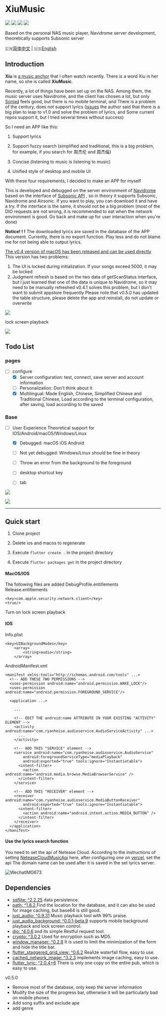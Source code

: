 
# XiuMusic
![](https://img.shields.io/badge/Toolkit-Flutter-blue.svg)  ![](https://img.shields.io/badge/Language-Dart-orange.svg)  ![](https://img.shields.io/badge/license-MIT-green)  ![](https://img.shields.io/badge/Process-Developing-blueviolet.svg)

Based on the personal NAS music player, Navidrome server development, theoretically supports Subsonic server

 🇨🇳[简体中文](README-cn.md) | 🇺🇸[English](README.md)

## Introduction

**Xiu** is [a music anchor](https://www.douyu.com/7884070) that I often watch recently. There is a word Xiu in her name, so she is called **XiuMusic**.

Recently, a lot of things have been set up on the NAS. Among them, the music server uses Navidrome, and the client has chosen a lot, but only [Sonixd](https://github.com/jeffvli/sonixd) feels good, but there is no mobile terminal, and There is a problem of the century, does not support lyrics ([issues](https://github.com/jeffvli/sonixd/issues/332) the author said that there is a big plan to leap to v1.0 and solve the problem of lyrics, and Some current repos support it, but I tried several times without success)

So I need an APP like this:

1. Support lyrics

2. Support fuzzy search (simplified and traditional, this is a big problem, for example, if you search for 周杰伦 and 周杰倫)

3. Concise (listening to music is listening to music)

4. Unified style of desktop and mobile UI

With these four requirements, I decided to make an APP for myself

This is developed and debugged on the server environment of [Navidrome](https://www.navidrome.org/) based on the interface of [Subsonic API](http://www.subsonic.org/pages/api.jsp) , so in theory it supports Subsonic, Navidrome and Airsonic. If you want to play, you can download it and have a try. If the interface is the same, it should not be a big problem (most of the DIO requests are not wrong, it is recommended to eat when the network environment is good. Go back and make up for user interaction when you're done)

**Notice! ! !** The downloaded lyrics are saved in the database of the APP document. Currently, there is no export function. Play less and do not blame me for not being able to output lyrics.

[The v0.4 version of macOS has been released and can be used directly](https://apps.apple.com/us/app/xiu-music/id1667473545)
This version has two problems:
1. The UI is locked during initialization. If your songs exceed 5000, it may be locked
2. Judgment refresh is based on the two data of getScanStatus interface, but I just learned that one of the data is unique to Navidrome, so it may need to be manually refreshed
v0.4.1 solves this problem, but I don't want to submit appstore frequently
Please note that v0.5.0 has updated the table structure, please delete the app and reinstall, do not update or overwrite

![](https://s2.loli.net/2023/01/10/3Wj8w7QfbZJ9N4y.jpg)

lock screen playback

![](https://s2.loli.net/2023/01/23/pWL4ia9mZCxuynG.jpg)

## Todo List 

### pages
  
- [ ] configure
   - [x] Server configuration: test, connect, save server and account information
   - [ ] Personalization: Don't think about it
   - [x] Multilingual: Made English, Chinese, Simplified Chinese and Traditional Chinese, Load according to the terminal configuration, after saving, load according to the saved

### Base  

- [ ] User Experience Theoretical support for IOS/Android/macOS/Windows/Linux
   - [x] Debugged: macOS iOS Android
   - [ ] Not yet debugged: Windows/Linux should be fine in theory
   - [ ] Throw an error from the background to the foreground
   - [ ] desktop shortcut key
   - [ ] tab



![](https://s2.loli.net/2023/01/12/vMEGWZdzIblT9qx.jpg)

![](https://s2.loli.net/2023/01/10/BCPjVHlazr2mK1R.jpg)

------------------------------

## Quick start

1. Clone project

2. Delete ios and macos to regenerate

3. Execute `flutter create .` in the project directory

4. Execute `flutter packages get` in the project directory

#### MacOS/IOS

The following files are added
DebugProfile.entitlements
Release.entitlements

    <key>com.apple.security.network.client</key>
    <true/>

Turn on lock screen playback
#### IOS
Info.plist
```
<key>UIBackgroundModes</key>
	<array>
		<string>audio</string>
	</array>
```
AndroidManifest.xml

```
<manifest xmlns:tools="http://schemas.android.com/tools" ...>
  <!-- ADD THESE TWO PERMISSIONS -->
  <uses-permission android:name="android.permission.WAKE_LOCK"/>
  <uses-permission android:name="android.permission.FOREGROUND_SERVICE"/>
  
  <application ...>
    
    ...
    
    <!-- EDIT THE android:name ATTRIBUTE IN YOUR EXISTING "ACTIVITY" ELEMENT -->
    <activity android:name="com.ryanheise.audioservice.AudioServiceActivity" ...>
      ...
    </activity>
    
    <!-- ADD THIS "SERVICE" element -->
    <service android:name="com.ryanheise.audioservice.AudioService"
        android:foregroundServiceType="mediaPlayback"
        android:exported="true" tools:ignore="Instantiatable">
      <intent-filter>
        <action android:name="android.media.browse.MediaBrowserService" />
      </intent-filter>
    </service>

    <!-- ADD THIS "RECEIVER" element -->
    <receiver android:name="com.ryanheise.audioservice.MediaButtonReceiver"
        android:exported="true" tools:ignore="Instantiatable">
      <intent-filter>
        <action android:name="android.intent.action.MEDIA_BUTTON" />
      </intent-filter>
    </receiver> 
  </application>
</manifest>
```

#### Use the lyrics search function

You need to set the api of Netease Cloud. According to the instructions of setting [NeteaseCloudMusicApi](https://github.com/Binaryify/NeteaseCloudMusicApi) here, after configuring one on [vercel](https://vercel.com/), set the api The domain name can be used after it is saved in the set lyrics server.

![WechatIMG673](https://s2.loli.net/2023/01/18/GPbWiBRjT3LHl8K.png)

## Dependencies

- [sqflite: ^2.2.25](https://pub.flutter-io.cn/packages/sqflite) data persistence.
- [path: ^1.8.2 ](https://pub.flutter-io.cn/packages/path) Find the location for the database, and it can also be used for image caching, but base64 is still good.
- [just_audio: ^0.9.31](https://pub.dev/packages/just_audio) Music playback tool with 99% praise.
- [just_audio_background: ^0.0.1-beta.9](https://pub.dev/packages/just_audio_background) supports mobile background playback and lock screen control.
- [dio: ^4.0.6](https://pub.dev/packages/dio) and its simple Restful request tool.
- [crypto: ^3.0.2](https://pub.dev/packages/crypto) Used for encryption such as MD5.
- [window_manager: ^0.2.8](https://pub.dev/packages/crypto) It is used to limit the minimization of the form and hide the title bar.
- [flutter_staggered_grid_view: ^0.6.2](https://pub.dev/packages/flutter_staggered_grid_view) Realize waterfall flow, easy to use.
- [cached_network_image: ^3.2.3](https://pub.dev/packages/cached_network_image) implements image caching, easy to use.
- [flutter_lyric: ^2.0.4+6](https://pub.dev/packages/flutter_lyric) There is only one copy on the entire pub, which is easy to use.

v0.5.0
- Remove most of the database, only keep the server information
- Modify the size of the progress bar, otherwise it will be particularly bad on mobile phones
- Add song suffix and exclude ape
- add genre